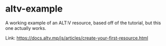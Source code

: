 # altv-example
A working example of an ALT:V resource, based off of the tutorial, but this one actually works.

Link:
https://docs.altv.mp/js/articles/create-your-first-resource.html

